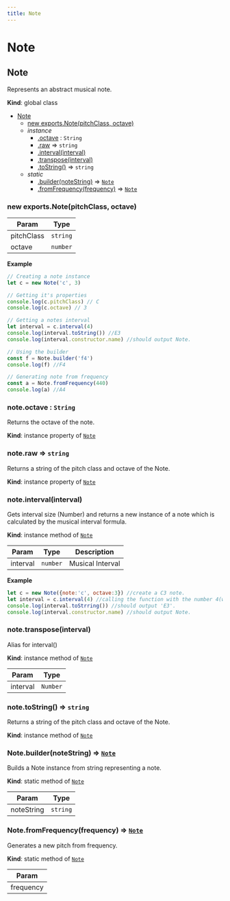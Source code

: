 ```yaml
---
title: Note
---
```


# Note

<a name="Note"></a>

## Note
Represents an abstract musical note.

**Kind**: global class  

* [Note](#Note)
    * [new exports.Note(pitchClass, octave)](#new_Note_new)
    * _instance_
        * [.octave](#Note+octave) : <code>String</code>
        * [.raw](#Note+raw) ⇒ <code>string</code>
        * [.interval(interval)](#Note+interval)
        * [.transpose(interval)](#Note+transpose)
        * [.toString()](#Note+toString) ⇒ <code>string</code>
    * _static_
        * [.builder(noteString)](#Note.builder) ⇒ [<code>Note</code>](#Note)
        * [.fromFrequency(frequency)](#Note.fromFrequency) ⇒ [<code>Note</code>](#Note)

<a name="new_Note_new"></a>

### new exports.Note(pitchClass, octave)

| Param | Type |
| --- | --- |
| pitchClass | <code>string</code> | 
| octave | <code>number</code> | 

**Example**  
```js
// Creating a note instance
let c = new Note('c', 3)

// Getting it's properties
console.log(c.pitchClass) // C
console.log(c.octave) // 3

// Getting a notes interval
let interval = c.interval(4)
console.log(interval.toString()) //E3
console.log(interval.constructor.name) //should output Note.

// Using the builder
const f = Note.builder('f4')
console.log(f) //F4

// Generating note from frequency
const a = Note.fromFrequency(440)
console.log(a) //A4
```
<a name="Note+octave"></a>

### note.octave : <code>String</code>
Returns the octave of the note.

**Kind**: instance property of [<code>Note</code>](#Note)  
<a name="Note+raw"></a>

### note.raw ⇒ <code>string</code>
Returns a string of the pitch class and octave of the Note.

**Kind**: instance property of [<code>Note</code>](#Note)  
<a name="Note+interval"></a>

### note.interval(interval)
Gets interval size (Number) and returns a new instance of a note
which is calculated by the musical interval formula.

**Kind**: instance method of [<code>Note</code>](#Note)  

| Param | Type | Description |
| --- | --- | --- |
| interval | <code>number</code> | Musical Interval |

**Example**  
```js
let c = new Note({note:'c', octave:3}) //create a C3 note.
let interval = c.interval(4) //calling the function with the number 4(which is a major third).
console.log(interval.toStrring()) //should output 'E3'.
console.log(interval.constructor.name) //should output Note.
```
<a name="Note+transpose"></a>

### note.transpose(interval)
Alias for interval()

**Kind**: instance method of [<code>Note</code>](#Note)  

| Param | Type |
| --- | --- |
| interval | <code>Number</code> | 

<a name="Note+toString"></a>

### note.toString() ⇒ <code>string</code>
Returns a string of the pitch class and octave of the Note.

**Kind**: instance method of [<code>Note</code>](#Note)  
<a name="Note.builder"></a>

### Note.builder(noteString) ⇒ [<code>Note</code>](#Note)
Builds a Note instance from string representing a note.

**Kind**: static method of [<code>Note</code>](#Note)  

| Param | Type |
| --- | --- |
| noteString | <code>string</code> | 

<a name="Note.fromFrequency"></a>

### Note.fromFrequency(frequency) ⇒ [<code>Note</code>](#Note)
Generates a new pitch from frequency.

**Kind**: static method of [<code>Note</code>](#Note)  

| Param |
| --- |
| frequency | 


